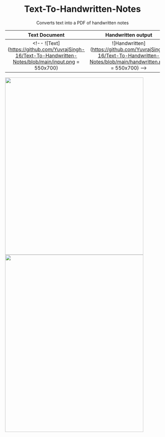 <h1 align="center"> Text-To-Handwritten-Notes</h1>
<p align="center">Converts text into a PDF of handwritten notes</p>

Text Document              |  Handwritten output
:-------------------------:|:-------------------------:
<!-- ![Text](https://github.com/YuvrajSingh-16/Text-To-Handwritten-Notes/blob/main/input.png = 550x700) | ![Handwritten](https://github.com/YuvrajSingh-16/Text-To-Handwritten-Notes/blob/main/handwritten.png = 550x700) -->

<img src="https://github.com/YuvrajSingh-16/Text-To-Handwritten-Notes/blob/main/input.png" width=450 height=575>
<img src="https://github.com/YuvrajSingh-16/Text-To-Handwritten-Notes/blob/main/handwritten.png" width=450 height=575> 

